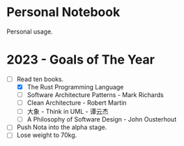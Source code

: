 # Personal Notebook
Personal usage.


# 2023 - Goals of The Year
* [ ] Read ten books.
  * [x] The Rust Programming Language
  * [ ] Software Architecture Patterns - Mark Richards
  * [ ] Clean Architecture - Robert Martin
  * [ ] 大象 - Think in UML - 谭云杰
  * [ ] A Philosophy of Software Design - John Ousterhout
* [ ] Push Nota into the alpha stage.
* [ ] Lose weight to 70kg.

